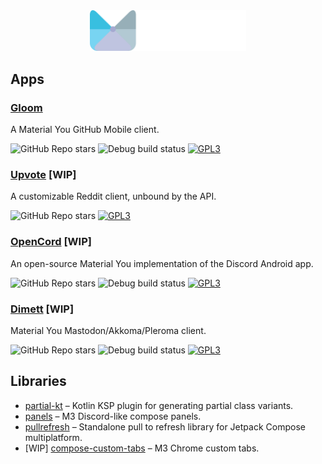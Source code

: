 <div align="center" >
    <img width="250px" src="images/materii-logo.png" alt="Materii logo">
</div>

## Apps

### [Gloom](https://github.com/MateriiApps/Gloom)
A Material You GitHub Mobile client.

![GitHub Repo stars](https://img.shields.io/github/stars/MateriiApps/Gloom?style=for-the-badge&logo=github&label=Stars)
![Debug build status](https://img.shields.io/github/actions/workflow/status/MateriiApps/Gloom/android.yml?label=Debug%20Build&logo=github&style=for-the-badge&branch=main)
[![GPL3](https://img.shields.io/badge/License-GPL3-blue?style=for-the-badge)](https://github.com/MateriiApps/Gloom/blob/main/LICENSE)

### [Upvote](https://github.com/MateriiApps/Upvote) \[WIP]
A customizable Reddit client, unbound by the API.

![GitHub Repo stars](https://img.shields.io/github/stars/MateriiApps/Upvote?style=for-the-badge&logo=github&label=Stars)
[![GPL3](https://img.shields.io/badge/License-GPL3-blue?style=for-the-badge)](https://github.com/MateriiApps/Upvote/blob/master/LICENSE)

### [OpenCord](https://github.com/MateriiApps/OpenCord) \[WIP]
An open-source Material You implementation of the Discord Android app.

![GitHub Repo stars](https://img.shields.io/github/stars/MateriiApps/OpenCord?style=for-the-badge&logo=github&label=Stars)
![Debug build status](https://img.shields.io/github/actions/workflow/status/MateriiApps/OpenCord/android.yml?style=for-the-badge&logo=github&label=Debug%20Build)
[![GPL3](https://img.shields.io/badge/License-GPL3-blue?style=for-the-badge)](https://github.com/MateriiApps/OpenCord/blob/master/LICENSE)

### [Dimett](https://github.com/MateriiApps/Dimett) \[WIP]
Material You Mastodon/Akkoma/Pleroma client.

![GitHub Repo stars](https://img.shields.io/github/stars/MateriiApps/Dimett?style=for-the-badge&logo=github&label=Stars)
![Debug build status](https://img.shields.io/github/actions/workflow/status/MateriiApps/Dimett/android.yml?style=for-the-badge&logo=github&label=Debug%20Build)
[![GPL3](https://img.shields.io/badge/License-GPL3-blue?style=for-the-badge)](https://github.com/MateriiApps/Dimett/blob/main/LICENSE)

## Libraries

- [partial-kt](https://github.com/MateriiApps/partial-kt) – Kotlin KSP plugin for generating partial class variants.
- [panels](https://github.com/MateriiApps/panels) – M3 Discord-like compose panels.
- [pullrefresh](https://github.com/MateriiApps/pullrefresh) – Standalone pull to refresh library for Jetpack Compose multiplatform.
- \[WIP] [compose-custom-tabs](https://github.com/MateriiApps/compose-custom-tabs) – M3 Chrome custom tabs.
